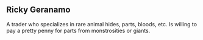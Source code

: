 ## Ricky Geranamo
A trader who specializes in rare animal hides, parts, bloods, etc.  Is willing to pay a pretty penny for parts from monstrosities or giants.